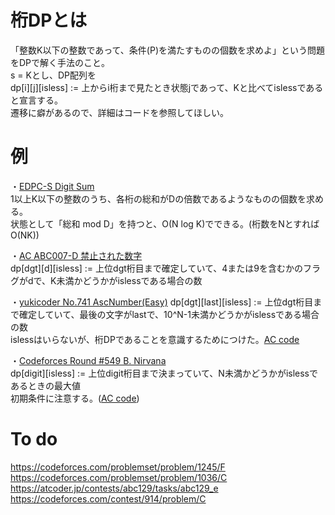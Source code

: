 # 桁DPとは
「整数K以下の整数であって、条件(P)を満たすものの個数を求めよ」という問題をDPで解く手法のこと。  
s = Kとし、DP配列を  
dp[i][j][isless] := 上からi桁まで見たとき状態jであって、Kと比べてislessである  
と宣言する。  
遷移に癖があるので、詳細はコードを参照してほしい。

# 例
・[EDPC-S Digit Sum](https://atcoder.jp/contests/dp/tasks/dp_s)  
1以上K以下の整数のうち、各桁の総和がDの倍数であるようなものの個数を求める。  
状態として「総和 mod D」を持つと、O(N log K)でできる。(桁数をNとすればO(NK))  

・[AC ABC007-D 禁止された数字](https://atcoder.jp/contests/abc007/tasks/abc007_4)  
dp[dgt][d][isless] := 上位dgt桁目まで確定していて、4または9を含むかのフラグがdで、K未満かどうかがislessである場合の数

・[yukicoder No.741 AscNumber(Easy)](https://yukicoder.me/problems/no/741)
dp[dgt][last][isless] := 上位dgt桁目まで確定していて、最後の文字がlastで、10^N-1未満かどうかがislessである場合の数  
islessはいらないが、桁DPであることを意識するためにつけた。[AC code](https://yukicoder.me/submissions/445173)  

・[Codeforces Round #549 B. Nirvana](https://codeforces.com/contest/1143/problem/B)  
dp[digit][isless] := 上位digit桁目まで決まっていて、N未満かどうかがislessであるときの最大値  
初期条件に注意する。([AC code](https://codeforces.com/contest/1143/submission/73497777))

# To do
https://codeforces.com/problemset/problem/1245/F  
https://codeforces.com/problemset/problem/1036/C  
https://atcoder.jp/contests/abc129/tasks/abc129_e  
https://codeforces.com/contest/914/problem/C
